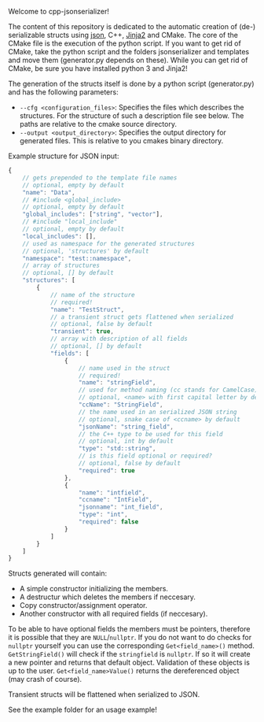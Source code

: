 Welcome to cpp-jsonserializer!

The content of this repository is dedicated to the automatic creation of (de-) serializable structs using [json](https://github.com/nlohmann/json/), C++, [Jinja2](https://github.com/pallets/jinja) and CMake. 
The core of the CMake file is the execution of the python script. If you want to get rid of CMake, take the python script and the folders jsonserializer and templates and move them (generator.py depends on these).
While you can get rid of CMake, be sure you have installed python 3 and Jinja2!

The generation of the structs itself is done by a python script (generator.py) and has the following parameters:
- `--cfg <configuration_files>`: Specifies the files which describes the structures. For the structure of such a description file see below. The paths are relative to the cmake source directory.
- `--output <output_directory>`: Specifies the output directory for generated files. This is relative to you cmakes binary directory.

Example structure for JSON input:
```javascript
{
    // gets prepended to the template file names
    // optional, empty by default
    "name": "Data", 
    // #include <global_include>
    // optional, empty by default
    "global_includes": ["string", "vector"], 
    // #include "local_include"
    // optional, empty by default
    "local_includes": [], 
    // used as namespace for the generated structures 
    // optional, 'structures' by default
    "namespace": "test::namespace",
    // array of structures
    // optional, [] by default
    "structures": [
        {
            // name of the structure
            // required!
            "name": "TestStruct",
            // a transient struct gets flattened when serialized
            // optional, false by default
            "transient": true,
            // array with description of all fields
            // optional, [] by default
            "fields": [
                {
                    // name used in the struct
                    // required!
                    "name": "stringField",
                    // used for method naming (cc stands for CamelCase)
                    // optional, <name> with first capital letter by default
                    "ccName": "StringField",
                    // the name used in an serialized JSON string
                    // optional, snake case of <ccname> by default
                    "jsonName": "string_field",
                    // the C++ type to be used for this field
                    // optional, int by default
                    "type": "std::string",
                    // is this field optional or required?
                    // optional, false by default
                    "required": true
                },
                {
                    "name": "intfield",
                    "ccname": "IntField",
                    "jsonname": "int_field",
                    "type": "int",
                    "required": false
                }
            ]
        }
    ]
}
```


Structs generated will contain:
- A simple constructor initializing the members.
- A destructur which deletes the members if neccesary.
- Copy constructor/assignment operator.
- Another constructor with all required fields (if neccesary).

To be able to have optional fields the members must be pointers, therefore it is possible that they are `NULL`/`nullptr`. 
If you do not want to do checks for `nullptr` yourself you can use the corresponding `Get<field_name>()` method.
`GetStringField()` will check if the `stringfield` is `nullptr`. If so it will create a new pointer and returns that default object. Validation of these objects is up to the user.
`Get<field_name>Value()` returns the dereferenced object (may crash of course).

Transient structs will be flattened when serialized to JSON.

See the example folder for an usage example!
